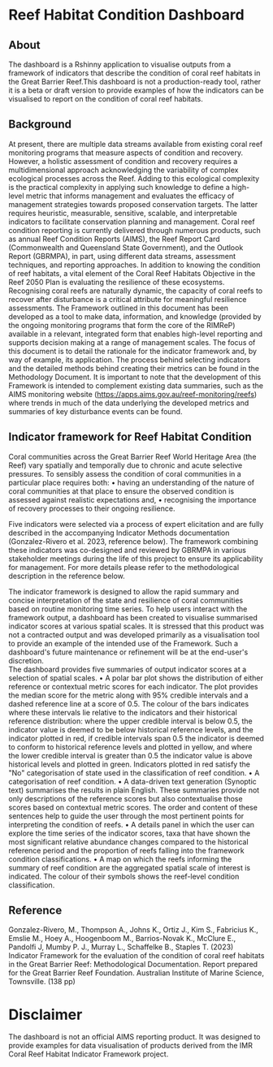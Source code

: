 # Reef Habitat Condition Dashboard

## About
The dashboard is a Rshinny application to visualise outputs from a framework of indicators that describe the condition of coral reef habitats in the Great Barrier Reef.This dashboard is not a production-ready tool, rather it is a beta or draft version to provide examples of how the indicators can be visualised to report on the condition of coral reef habitats. 


## Background
At present, there are multiple data streams available from existing coral reef monitoring programs that measure aspects of condition and recovery. However, a holistic assessment of condition and recovery requires a multidimensional approach acknowledging the variability of complex ecological processes across the Reef. Adding to this ecological complexity is the practical complexity in applying such knowledge to define a high-level metric that informs management and evaluates the efficacy of management strategies towards proposed conservation targets. The latter requires heuristic, measurable, sensitive, scalable, and interpretable indicators to facilitate conservation planning and management. 
Coral reef condition reporting is currently delivered through numerous products, such as annual Reef Condition Reports (AIMS), the Reef Report Card (Commonwealth and Queensland State Government), and the Outlook Report (GBRMPA), in part, using different data streams, assessment techniques, and reporting approaches. In addition to knowing the condition of reef habitats, a vital element of the Coral Reef Habitats Objective in the Reef 2050 Plan is evaluating the resilience of these ecosystems. 
Recognising coral reefs are naturally dynamic, the capacity of coral reefs to recover after disturbance is a critical attribute for meaningful resilience assessments. The Framework outlined in this document has been developed as a tool to make data, information, and knowledge (provided by the ongoing monitoring programs that form the core of the RIMReP) available in a relevant, integrated form that enables high-level reporting and supports decision making at a range of management scales. 
The focus of this document is to detail the rationale for the indicator framework and, by way of example, its application. The process behind selecting indicators and the detailed methods behind creating their metrics can be found in the Methodology Document.
It is important to note that the development of this Framework is intended to complement existing data summaries, such as the AIMS monitoring website (https://apps.aims.gov.au/reef-monitoring/reefs) where trends in much of the data underlying the developed metrics and summaries of key disturbance events can be found.

## Indicator framework for Reef Habitat Condition
Coral communities across the Great Barrier Reef World Heritage Area (the Reef) vary spatially and temporally due to chronic and acute selective pressures. To sensibly assess the condition of coral communities in a particular place requires both:
•	having an understanding of the nature of coral communities at that place to ensure the observed condition is assessed against realistic expectations and,
•	recognising the importance of recovery processes to their ongoing resilience.

Five indicators were selected via a process of expert elicitation and are fully described in the accompanying Indicator Methods documentation (Gonzalez-Rivero et al. 2023, reference below). The framework combining these indicators was co-designed and reviewed by GBRMPA in various stakeholder meetings during the life of this project to ensure its applicability for management. For more details please refer to the methodological description in the reference below.

The indicator framework is designed to allow the rapid summary and concise interpretation of the state and resilience of coral communities based on routine monitoring time series. 
To help users interact with the framework output, a dashboard has been created to visualise summarised indicator scores at various spatial scales. It is stressed that this product was not a contracted output and was developed primarily as a visualisation tool to provide an example of the intended use of the Framework. Such a dashboard's future maintenance or refinement will be at the end-user's discretion.   
The dashboard provides five summaries of output indicator scores at a selection of spatial scales. 
•	A polar bar plot shows the distribution of either reference or contextual metric scores for each indicator. The plot provides the median score for the metric along with 95% credible intervals and a dashed reference line at a score of 0.5. The colour of the bars indicates where these intervals lie relative to the indicators and their historical reference distribution: where the upper credible interval is below 0.5, the indicator value is deemed to be below historical reference levels, and the indicator plotted in red, if credible intervals span 0.5 the indicator is deemed to conform to historical reference levels and plotted in yellow, and where the lower credible interval is greater than 0.5 the indicator value is above historical levels and plotted in green. Indicators plotted in red satisfy the "No" categorisation of state used in the classification of reef condition. 
•	A categorisation of reef condition.
•	A data-driven text generation (Synoptic text) summarises the results in plain English. These summaries provide not only descriptions of the reference scores but also contextualise those scores based on contextual metric scores. The order and content of these sentences help to guide the user through the most pertinent points for interpreting the condition of reefs.
•	A details panel in which the user can explore the time series of the indicator scores, taxa that have shown the most significant relative abundance changes compared to the historical reference period and the proportion of reefs falling into the framework condition classifications.
•	A map on which the reefs informing the summary of reef condition are the aggregated spatial scale of interest is indicated. The colour of their symbols shows the reef-level condition classification.


## Reference
Gonzalez-Rivero, M., Thompson A., Johns K., Ortiz J., Kim S., Fabricius K., Emslie M., Hoey A., Hoogenboom M., Barrios-Novak K., McClure E., Pandolfi J, Mumby P. J., Murray L., Schaffelke B., Staples T. (2023) Indicator Framework for the evaluation of the condition of coral reef habitats in the Great Barrier Reef: Methodological Documentation. Report prepared for the Great Barrier Reef Foundation. Australian Institute of Marine Science, Townsville. (138 pp)

# Disclaimer
The dashboard is not an official AIMS reporting product. It was designed to provide examples for data visualisation of products derived from the IMR Coral Reef Habitat Indicator Framework project. 

